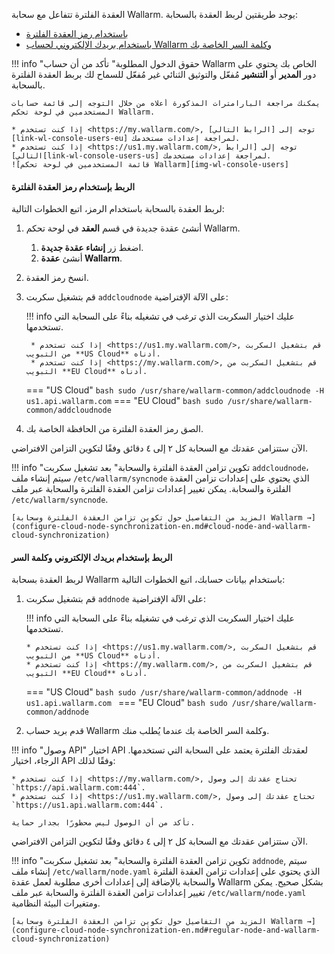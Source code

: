 [img-wl-console-users]:         ../images/check-users.png

[link-wl-console-us]:              https://us1.my.wallarm.com/
[link-wl-console-eu]:              https://my.wallarm.com/
[link-wl-console-users-us]:        https://us1.my.wallarm.com/settings/users
[link-wl-console-users-eu]:        https://my.wallarm.com/settings/users

[anchor-token]:                      #connecting-using-the-filtering-node-token
[anchor-credentials]:                      #connecting-using-your-email-and-password

العقدة الفلترة تتفاعل مع سحابة Wallarm. يوجد طريقتين لربط العقدة بالسحابة:
* [باستخدام رمز العقدة الفلترة][anchor-token]
* [باستخدام بريدك الإلكتروني لحساب Wallarm وكلمة السر الخاصة بك][anchor-credentials]

!!! info "حقوق الدخول المطلوبة"
    تأكد من أن حساب Wallarm الخاص بك يحتوي على دور **المدير** أو **التنشير** مُفعّل والتوثيق الثنائي غير مُفعّل للسماح لك بربط العقدة الفلترة بالسحابة.

    يمكنك مراجعة البارامترات المذكورة أعلاه من خلال التوجه إلى قائمة حسابات المستخدمين في لوحة تحكم Wallarm.
    
    * إذا كنت تستخدم <https://my.wallarm.com/>, توجه إلى [الرابط التالي][link-wl-console-users-eu] لمراجعة إعدادات مستخدمك.
    * إذا كنت تستخدم <https://us1.my.wallarm.com/>, توجه إلى [الرابط التالي][link-wl-console-users-us] لمراجعة إعدادات مستخدمك.
    ![قائمة المستخدمين في لوحة تحكم Wallarm][img-wl-console-users]

#### الربط بإستخدام رمز العقدة الفلترة

لربط العقدة بالسحابة باستخدام الرمز، اتبع الخطوات التالية:

1. أنشئ عقدة جديدة في قسم **العقد** في لوحة تحكم Wallarm.
    1. اضغط زر **إنشاء عقدة جديدة**.
    2. أنشئ **عقدة Wallarm**.
2. انسخ رمز العقدة.
3. قم بتشغيل سكربت `addcloudnode` على الآلة الإفتراضية:
    
    !!! info
        عليك اختيار السكربت الذي ترغب في تشغيله بناءً على السحابة التي تستخدمها.
        
        * إذا كنت تستخدم <https://us1.my.wallarm.com/>, قم بتشغيل السكربت من التبويب **US Cloud** أدناه.
        * إذا كنت تستخدم <https://my.wallarm.com/>, قم بتشغيل السكربت من التبويب **EU Cloud** أدناه.
    
    === "US Cloud"
        ``` bash
        sudo /usr/share/wallarm-common/addcloudnode -H us1.api.wallarm.com
        ```
    === "EU Cloud"
        ``` bash
        sudo /usr/share/wallarm-common/addcloudnode
        ```
        
4. الصق رمز العقدة الفلترة من الحافظة الخاصة بك. 

الآن ستتزامن عقدتك مع السحابة كل ٢ إلى ٤ دقائق وفقًا لتكوين التزامن الافتراضي.

!!! info "تكوين تزامن العقدة الفلترة والسحابة"
    بعد تشغيل سكربت `addcloudnode`، سيتم إنشاء ملف `/etc/wallarm/syncnode` الذي يحتوي على إعدادات تزامن العقدة الفلترة والسحابة. يمكن تغيير إعدادات تزامن العقدة الفلترة والسحابة عبر ملف `/etc/wallarm/syncnode`.
    
    [المزيد من التفاصيل حول تكوين تزامن العقدة الفلترة وسحابة Wallarm →](configure-cloud-node-synchronization-en.md#cloud-node-and-wallarm-cloud-synchronization)

#### الربط بإستخدام بريدك الإلكتروني وكلمة السر

لربط العقدة بسحابة Wallarm باستخدام بيانات حسابك، اتبع الخطوات التالية:

1.  قم بتشغيل سكربت `addnode` على الآلة الإفتراضية:
    
    !!! info
        عليك اختيار السكربت الذي ترغب في تشغيله بناءً على السحابة التي تستخدمها.
        
        * إذا كنت تستخدم <https://us1.my.wallarm.com/>, قم بتشغيل السكربت من التبويب **US Cloud** أدناه.
        * إذا كنت تستخدم <https://my.wallarm.com/>, قم بتشغيل السكربت من التبويب **EU Cloud** أدناه.
    
    === "US Cloud"
        ```bash
        sudo /usr/share/wallarm-common/addnode -H us1.api.wallarm.com
        ```
    === "EU Cloud"
        ```bash
        sudo /usr/share/wallarm-common/addnode
        ```
    
2.  قدم بريد حساب Wallarm وكلمة السر الخاصة بك عندما يُطلب منك.

!!! info "وصول API"
    اختيار API لعقدتك الفلترة يعتمد على السحابة التي تستخدمها. الرجاء، اختيار API وفقًا لذلك:
    
    * إذا كنت تستخدم <https://my.wallarm.com/>, تحتاج عقدتك إلى وصول `https://api.wallarm.com:444`.
    * إذا كنت تستخدم <https://us1.my.wallarm.com/>, تحتاج عقدتك إلى وصول `https://us1.api.wallarm.com:444`.
    
    تأكد من أن الوصول ليس محظورًا بجدار حماية.

الآن ستتزامن عقدتك مع السحابة كل ۲ إلى ٤ دقائق وفقًا لتكوين التزامن الافتراضي.

!!! info "تكوين تزامن العقدة الفلترة والسحابة"
    بعد تشغيل سكربت `addnode`, سيتم إنشاء ملف `/etc/wallarm/node.yaml` الذي يحتوي على إعدادات تزامن العقدة الفلترة والسحابة بالإضافة إلى إعدادات أخرى مطلوبة لعمل عقدة Wallarm بشكل صحيح. يمكن تغيير إعدادات تزامن العقدة الفلترة والسحابة عبر ملف `/etc/wallarm/node.yaml` ومتغيرات البيئة النظامية.
    
    [المزيد من التفاصيل حول تكوين تزامن العقدة الفلترة وسحابة Wallarm →](configure-cloud-node-synchronization-en.md#regular-node-and-wallarm-cloud-synchronization)